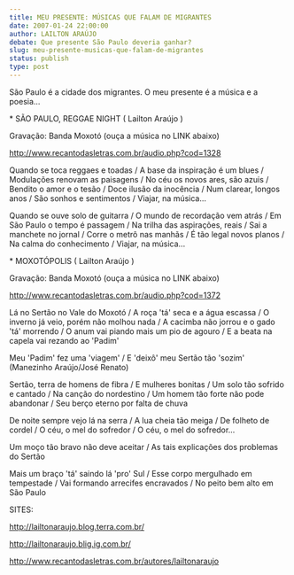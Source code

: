 ```yaml
---
title: MEU PRESENTE: MÚSICAS QUE FALAM DE MIGRANTES
date: 2007-01-24 22:00:00
author: LAILTON ARAÚJO
debate: Que presente São Paulo deveria ganhar?
slug: meu-presente-musicas-que-falam-de-migrantes
status: publish 
type: post
---
```


  

São Paulo é a cidade dos migrantes. O meu presente é a música e a poesia...  

  

\* SÃO PAULO, REGGAE NIGHT ( Lailton Araújo )   

Gravação: Banda Moxotó (ouça a música no LINK abaixo)  

http://www.recantodasletras.com.br/audio.php?cod=1328  

  

Quando se toca reggaes e toadas / A base da inspiração é um blues / Modulações renovam as paisagens / No céu os novos ares, são azuis / Bendito o amor e o tesão / Doce ilusão da inocência / Num clarear, longos anos / São sonhos e sentimentos / Viajar, na música...   

Quando se ouve solo de guitarra / O mundo de recordação vem atrás / Em São Paulo o tempo é passagem / Na trilha das aspirações, reais / Sai a manchete no jornal / Corre o metrô nas manhãs / É tão legal novos planos / Na calma do conhecimento / Viajar, na música...   

  

\* MOXOTÓPOLIS ( Lailton Araújo )  

Gravação: Banda Moxotó (ouça a música no LINK abaixo)  

http://www.recantodasletras.com.br/audio.php?cod=1372   

  

Lá no Sertão no Vale do Moxotó / A roça 'tá' seca e a água escassa / O inverno já veio, porém não molhou nada / A cacimba não jorrou e o gado 'tá' morrendo / O anum vai piando mais um pio de agouro / E a beata na capela vai rezando ao 'Padim'   

Meu 'Padim' fez uma 'viagem' / E 'deixô' meu Sertão tão 'sozim' (Manezinho Araújo/José Renato)   

Sertão, terra de homens de fibra / E mulheres bonitas / Um solo tão sofrido e cantado / Na canção do nordestino / Um homem tão forte não pode abandonar / Seu berço eterno por falta de chuva   

De noite sempre vejo lá na serra / A lua cheia tão meiga / De folheto de cordel / O céu, o mel do sofredor / O céu, o mel do sofredor...   

Um moço tão bravo não deve aceitar / As tais explicações dos problemas do Sertão   

Mais um braço 'tá' saindo lá 'pro' Sul / Esse corpo mergulhado em tempestade / Vai formando arrecifes encravados / No peito bem alto em São Paulo   

  

SITES:   

http://lailtonaraujo.blog.terra.com.br/  

http://lailtonaraujo.blig.ig.com.br/  

http://www.recantodasletras.com.br/autores/lailtonaraujo
